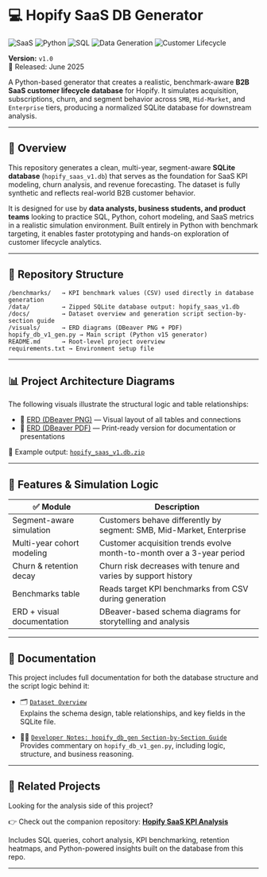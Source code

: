 # 💻 Hopify SaaS DB Generator  

![SaaS](https://img.shields.io/badge/SaaS-Simulation-blueviolet)
![Python](https://img.shields.io/badge/Python-3.x-blue?logo=python)
![SQL](https://img.shields.io/badge/SQL-SQLite-lightgrey?logo=sqlite)
![Data Generation](https://img.shields.io/badge/Data-Synthetic-green)
![Customer Lifecycle](https://img.shields.io/badge/Customer-Lifecycle-orange)

**Version:** `v1.0`  
📅 Released: June 2025


A Python-based generator that creates a realistic, benchmark-aware **B2B SaaS customer lifecycle database** for Hopify. It simulates acquisition, subscriptions, churn, and segment behavior across `SMB`, `Mid-Market`, and `Enterprise` tiers, producing a normalized SQLite database for downstream analysis.

---

## 🧠 Overview

This repository generates a clean, multi-year, segment-aware **SQLite database** (`hopify_saas_v1.db`) that serves as the foundation for SaaS KPI modeling, churn analysis, and revenue forecasting. The dataset is fully synthetic and reflects real-world B2B customer behavior.

It is designed for use by **data analysts, business students, and product teams** looking to practice SQL, Python, cohort modeling, and SaaS metrics in a realistic simulation environment. Built entirely in Python with benchmark targeting, it enables faster prototyping and hands-on exploration of customer lifecycle analytics.

---

## 📁 Repository Structure

```text
/benchmarks/   → KPI benchmark values (CSV) used directly in database generation  
/data/         → Zipped SQLite database output: hopify_saas_v1.db  
/docs/         → Dataset overview and generation script section-by-section guide  
/visuals/      → ERD diagrams (DBeaver PNG + PDF)  
hopify_db_v1_gen.py → Main script (Python v15 generator)  
README.md      → Root-level project overview  
requirements.txt → Environment setup file
```

---

## 📊 Project Architecture Diagrams

The following visuals illustrate the structural logic and table relationships:

- 🧩 [ERD (DBeaver PNG)](visuals/hopify_v1_erd_dbeaver.png) — Visual layout of all tables and connections  
- 📄 [ERD (DBeaver PDF)](visuals/hopify_v1_erd_dbeaver.pdf) — Print-ready version for documentation or presentations  

🔗 Example output: [`hopify_saas_v1.db.zip`](data/hopify_saas_v1.db.zip)

---

## 🔧 Features & Simulation Logic

| ✅ Module                    | Description                                                                |
|-----------------------------|-----------------------------------------------------------------------------|
| Segment-aware simulation    | Customers behave differently by segment: SMB, Mid-Market, Enterprise        |
| Multi-year cohort modeling  | Customer acquisition trends evolve month-to-month over a 3-year period      |
| Churn & retention decay     | Churn risk decreases with tenure and varies by support history              |
| Benchmarks table            | Reads target KPI benchmarks from CSV during generation                      |
| ERD + visual documentation  | DBeaver-based schema diagrams for storytelling and analysis                 |

---

## 📄 Documentation

This project includes full documentation for both the database structure and the script logic behind it:

- 🗂️ [`Dataset Overview`](docs/hopify_db_dataset_overview.md)  
  Explains the schema design, table relationships, and key fields in the SQLite file.

- 🧑‍💻 [`Developer Notes: hopify_db_gen Section-by-Section Guide`](docs/hopify_db_gen_section_notes.md)  
  Provides commentary on `hopify_db_v1_gen.py`, including logic, structure, and business reasoning.

---

## 🔗 Related Projects

Looking for the analysis side of this project?

👉 Check out the companion repository: **[Hopify SaaS KPI Analysis](https://github.com/j-herman99/hopify-saas-kpi-analysis)**  

Includes SQL queries, cohort analysis, KPI benchmarking, retention heatmaps, and Python-powered insights built on the database from this repo.

---
